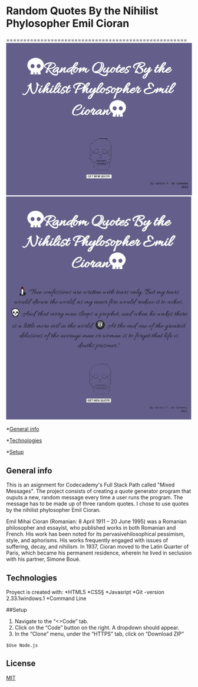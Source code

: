 # Random Quotes By the Nihilist Phylosopher **Emil Cioran**
=====================================================
![Quote Machine](./images/emil-cioran1.jpg)
![Quote Machine](./images/emil-cioran2.jpg)

*[General info](#general-info)

*[Technologies](#tecnologies)

*[Setup](#setup)

## General info
This is an asignment for Codecademy's Full Stack Path  called "Mixed Messages".  The project consists of creating a quote generator program that ouputs a new, random message every time a user runs the program.  The message has to be made up of three random quotes.  I chose to use quotes by the nihilist phylosopher Emil Cioran.

Emil Mihai Cioran (Romanian: 8 April 1911 – 20 June 1995) was a Romanian philosopher and essayist, who published works in both Romanian and French. His work has been noted for its pervasivehilosophical pessimism, style, and aphorisms. His works frequently engaged with issues of suffering, decay, and nihilism. In 1937, Cioran moved to the Latin Quarter of Paris, which became his permanent residence, wherein he lived in seclusion with his partner, Simone Boué.

## Technologies
Proyect is created with:
*HTML5
*CSS§
*Javasript
*Git -version 2.33.1windows.1
*Command Line

##Setup
1. Navigate to the “<>Code” tab.
2. Click on the “Code” button on the right. A dropdown should appear.
3. In the “Clone” menu, under the “HTTPS” tab, click on “Download ZIP”

```
$Use Node.js 
```

## License
[MIT](https://choosealicense.com/licenses/mit/)
